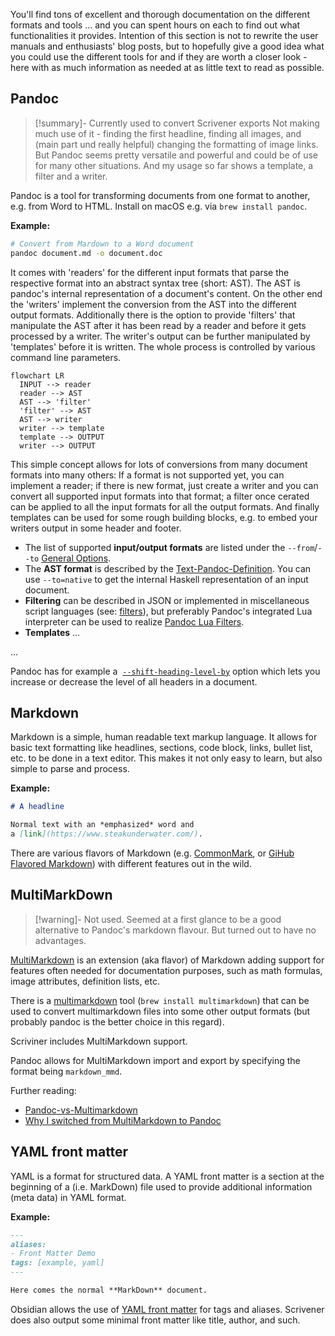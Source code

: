 You'll find tons of excellent and thorough documentation on the different formats and tools ... and you can spent hours on each to find out what functionalities it provides. Intention of this section is not to rewrite the user manuals and enthusiasts' blog posts, but to hopefully give a good idea what you could use the different tools for and if they are worth a closer look - here with as much information as needed at as little text to read as possible.

## Pandoc

> [!summary]- Currently used to convert Scrivener exports
>  Not making much use of it - finding the first headline, finding all images, and (main part und really helpful) changing the formatting of image links. But Pandoc seems pretty versatile and powerful and could be of use for many other situations. And my usage so far shows a template, a filter and a writer.

Pandoc is a tool for transforming documents from one format to another, e.g. from Word to HTML. Install on macOS e.g. via `brew install pandoc`.

**Example:**
```sh
# Convert from Mardown to a Word document
pandoc document.md -o document.doc
```

It comes with 'readers' for the different input formats that parse the respective format into an abstract syntax tree (short: AST). The AST is pandoc's internal representation of a document's content. On the other end the 'writers' implement the conversion from the AST into the different output formats. Additionally there is the option to provide 'filters' that manipulate the AST after it has been read by a reader and before it gets processed by a writer. The writer's output can be further manipulated by 'templates' before it is written. The whole process is controlled by various command line parameters.

```mermaid
flowchart LR
  INPUT --> reader
  reader --> AST
  AST --> 'filter'
  'filter' --> AST
  AST --> writer
  writer --> template
  template --> OUTPUT
  writer --> OUTPUT
```

This simple concept allows for lots of conversions from many document formats into many others: If a format is not supported yet, you can implement a reader; if there is new format, just create a writer and you can convert all supported input formats into that format; a filter once cerated can be applied to all the input formats for all the output formats. And finally templates can be used for some rough building blocks, e.g. to embed your writers output in some header and footer.

- The list of supported **input/output formats** are listed under the `--from`/`--to` [General Options](https://pandoc.org/MANUAL.html#general-options).
- The **AST format** is described by the [Text-Pandoc-Definition](https://hackage.haskell.org/package/pandoc-types-1.22.2.1/docs/Text-Pandoc-Definition.html). You can use `--to=native` to get the internal Haskell representation of an input document.
- **Filtering** can be described in JSON or implemented in miscellaneous script languages (see: [filters](https://pandoc.org/filters.html)), but preferably Pandoc's integrated Lua interpreter can be used to realize [Pandoc Lua Filters](https://pandoc.org/lua-filters.html).
- **Templates** ...
	
...

Pandoc has for example a  [`--shift-heading-level-by`](https://pandoc.org/MANUAL#option--shift-heading-level-by) option which lets you increase or decrease the level of all headers in a document. 


## Markdown

Markdown is a simple, human readable text markup language. It allows for basic text formatting like headlines, sections, code block, links, bullet list, etc. to be done in a text editor. This makes it not only easy to learn, but also simple to parse and process.

**Example:**
```md
# A headline

Normal text with an *emphasized* word and
a [link](https://www.steakunderwater.com/).
```

There are various flavors of Markdown (e.g. [CommonMark](https://commonmark.org), or [GiHub Flavored Markdown](https://github.github.com/gfm/)) with different features out in the wild.

## MultiMarkDown

> [!warning]- Not used.
> Seemed at a first glance to be a good alternative to Pandoc's markdown flavour. But turned out to have no advantages.

[MultiMarkdown](https://fletcherpenney.net/multimarkdown/) is an extension (aka flavor) of Markdown adding support for features often needed for documentation purposes, such as math formulas, image attributes, definition lists, etc.

There is a [multimarkdown](https://fletcher.github.io/MultiMarkdown-6/) tool (`brew install multimarkdown`) that can be used to convert multimarkdown files into some other output formats (but probably pandoc is the better choice in this regard).

Scriviner includes MultiMarkdown support.

Pandoc allows for MultiMarkdown import and export by specifying the format being `markdown_mmd`.

Further reading:
- [Pandoc-vs-Multimarkdown](https://github.com/jgm/pandoc/wiki/Pandoc-vs-Multimarkdown)
- [Why I switched from MultiMarkdown to Pandoc](https://dtucker.co.uk/lifehack/why-i-switched-from-multimarkdown-to-pandoc.html)


## YAML front matter

YAML is a format for structured data. A YAML front matter is a section at the beginning of a (i.e. MarkDown) file used to provide additional information (meta data) in YAML format.

**Example:**
```md
---
aliases:
- Front Matter Demo
tags: [example, yaml]
---

Here comes the normal **MarkDown** document.
```

Obsidian allows the use of [YAML front matter](https://help.obsidian.md/Advanced+topics/YAML+front+matter) for tags and aliases. Scrivener does also output some minimal front matter like title, author, and such.
